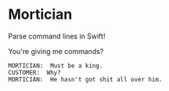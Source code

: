 # Mortician
Parse command lines in Swift!

You're giving me commands?
```
MORTICIAN:  Must be a king.
CUSTOMER:  Why?
MORTICIAN:  He hasn't got shit all over him.
```
